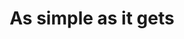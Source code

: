 ---
id: solution_card2
title: As simple as it gets
image: ./solution_card_2.png
button: Become a Farmer
link: 
order: 1
excerpt: Electricity + Network + 3Node = all you need to connect decentralized capacity to a faster, more secure, & scalable Internet.
---